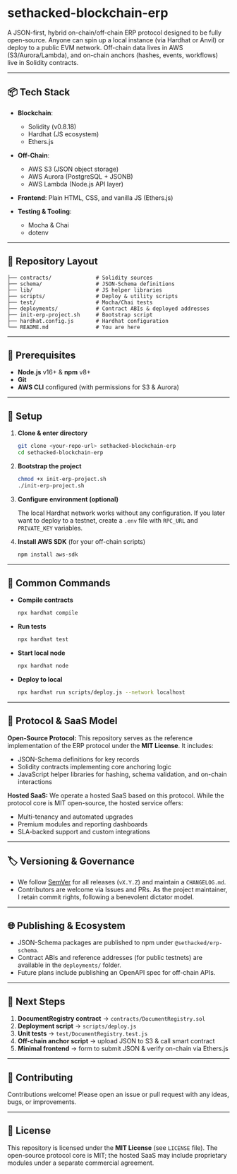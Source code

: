 # sethacked-blockchain-erp

A JSON-first, hybrid on-chain/off-chain ERP protocol designed to be fully open-source. Anyone can spin up a local instance (via Hardhat or Anvil) or deploy to a public EVM network. Off-chain data lives in AWS (S3/Aurora/Lambda), and on-chain anchors (hashes, events, workflows) live in Solidity contracts.

---

## 📦 Tech Stack

* **Blockchain**:

  * Solidity (v0.8.18)
  * Hardhat (JS ecosystem)
  * Ethers.js
* **Off-Chain**:

  * AWS S3 (JSON object storage)
  * AWS Aurora (PostgreSQL + JSONB)
  * AWS Lambda (Node.js API layer)
* **Frontend**: Plain HTML, CSS, and vanilla JS (Ethers.js)
* **Testing & Tooling**:

  * Mocha & Chai
  * dotenv

---

## 📁 Repository Layout

```
├── contracts/              # Solidity sources
├── schema/                 # JSON-Schema definitions
├── lib/                    # JS helper libraries
├── scripts/                # Deploy & utility scripts
├── test/                   # Mocha/Chai tests
├── deployments/            # Contract ABIs & deployed addresses
├── init-erp-project.sh     # Bootstrap script
├── hardhat.config.js       # Hardhat configuration
└── README.md               # You are here
```

---

## 🔧 Prerequisites

* **Node.js** v16+ & **npm** v8+
* **Git**
* **AWS CLI** configured (with permissions for S3 & Aurora)

---

## 🚀 Setup

1. **Clone & enter directory**

   ```bash
   git clone <your-repo-url> sethacked-blockchain-erp
   cd sethacked-blockchain-erp
   ```

2. **Bootstrap the project**

   ```bash
   chmod +x init-erp-project.sh
   ./init-erp-project.sh
   ```

3. **Configure environment (optional)**

   The local Hardhat network works without any configuration. If you later
   want to deploy to a testnet, create a `.env` file with `RPC_URL` and
   `PRIVATE_KEY` variables.

4. **Install AWS SDK** (for your off-chain scripts)

   ```bash
   npm install aws-sdk
   ```

---

## 📖 Common Commands

* **Compile contracts**

  ```bash
  npx hardhat compile
  ```

* **Run tests**

  ```bash
  npx hardhat test
  ```

* **Start local node**

  ```bash
  npx hardhat node
  ```

* **Deploy to local**

  ```bash
  npx hardhat run scripts/deploy.js --network localhost
  ```


---

## 🚧 Protocol & SaaS Model

**Open-Source Protocol:**
This repository serves as the reference implementation of the ERP protocol under the **MIT License**. It includes:

* JSON-Schema definitions for key records
* Solidity contracts implementing core anchoring logic
* JavaScript helper libraries for hashing, schema validation, and on-chain interactions

**Hosted SaaS:**
We operate a hosted SaaS based on this protocol. While the protocol core is MIT open-source, the hosted service offers:

* Multi-tenancy and automated upgrades
* Premium modules and reporting dashboards
* SLA-backed support and custom integrations

---

## 🏷 Versioning & Governance

* We follow [SemVer](https://semver.org/) for all releases (`vX.Y.Z`) and maintain a `CHANGELOG.md`.
* Contributors are welcome via Issues and PRs. As the project maintainer, I retain commit rights, following a benevolent dictator model.

---

## 🌐 Publishing & Ecosystem

* JSON-Schema packages are published to npm under `@sethacked/erp-schema`.
* Contract ABIs and reference addresses (for public testnets) are available in the `deployments/` folder.
* Future plans include publishing an OpenAPI spec for off-chain APIs.

---

## 🎯 Next Steps

1. **DocumentRegistry contract** → `contracts/DocumentRegistry.sol`
2. **Deployment script** → `scripts/deploy.js`
3. **Unit tests** → `test/DocumentRegistry.test.js`
4. **Off-chain anchor script** → upload JSON to S3 & call smart contract
5. **Minimal frontend** → form to submit JSON & verify on-chain via Ethers.js

---

## 🤝 Contributing

Contributions welcome! Please open an issue or pull request with any ideas, bugs, or improvements.

---

## 📜 License

This repository is licensed under the **MIT License** (see `LICENSE` file). The open-source protocol core is MIT; the hosted SaaS may include proprietary modules under a separate commercial agreement.
